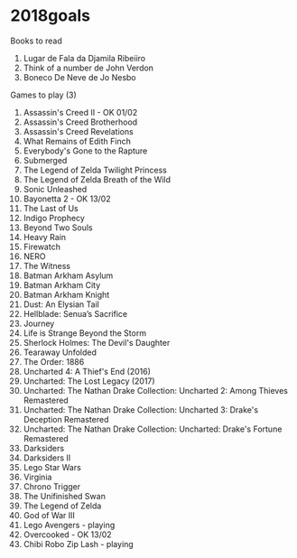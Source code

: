 # 2018goals

Books to read

1. Lugar de Fala da Djamila Ribeiiro
2. Think of a number de John Verdon
3. Boneco De Neve de Jo Nesbo

Games to play (3)
1. Assassin's Creed II - OK 01/02
2. Assassin's Creed Brotherhood
3. Assassin's Creed  Revelations
4. What Remains of Edith Finch
5. Everybody's Gone to the Rapture
6. Submerged
7. The Legend of Zelda Twilight Princess
8. The Legend of Zelda Breath of the Wild
9. Sonic Unleashed 
10. Bayonetta 2 - OK 13/02
11. The Last of Us
12. Indigo Prophecy
13. Beyond Two Souls
14. Heavy Rain
15. Firewatch
16. NERO
17. The Witness
18. Batman Arkham Asylum
19. Batman Arkham City
20. Batman Arkham Knight
21. Dust: An Elysian Tail
22. Hellblade: Senua’s Sacrifice
23. Journey
24. Life is Strange Beyond the Storm
25. Sherlock Holmes: The Devil's Daughter
26. Tearaway Unfolded
27. The Order: 1886
28. Uncharted 4: A Thief's End (2016)
29. Uncharted: The Lost Legacy (2017)
30. Uncharted: The Nathan Drake Collection: Uncharted 2: Among Thieves Remastered
31. Uncharted: The Nathan Drake Collection: Uncharted 3: Drake's Deception Remastered
32. Uncharted: The Nathan Drake Collection: Uncharted: Drake's Fortune Remastered 
33. Darksiders
34. Darksiders II
35. Lego Star Wars
36. Virginia
37. Chrono Trigger
38. The Unifinished Swan
39. The Legend of Zelda
40. God of War III
50. Lego Avengers - playing
51. Overcooked - OK 13/02
52. Chibi Robo Zip Lash - playing

